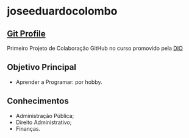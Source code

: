 
# joseeduardocolombo
## [Git Profile](https://github.com/joseeduardocolombo)


Primeiro Projeto de Colaboração GitHub no curso promovido pela [DIO](https://www.dio.me/)

## Objetivo Principal

- Aprender a Programar: por hobby.


## Conhecimentos

- Administração Pública;
- Direito Administrativo;
- Finanças.